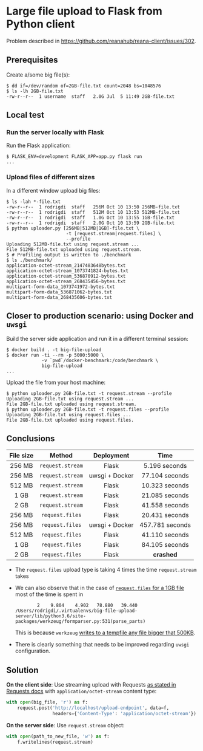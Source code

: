 # Large file upload to Flask from Python client

Problem described in https://github.com/reanahub/reana-client/issues/302.

## Prerequisites

Create a/some big file(s):

```console
$ dd if=/dev/random of=2GB-file.txt count=2048 bs=1048576
$ ls -lh 2GB-file.txt
-rw-r--r--  1 username  staff   2.0G Jul  5 11:49 2GB-file.txt
```

## Local test

### Run the server locally with Flask

Run the Flask application:

```console
$ FLASK_ENV=development FLASK_APP=app.py flask run
...
```

### Upload files of different sizes

In a different window upload big files:

```console
$ ls -lah *-file.txt
-rw-r--r--  1 rodrigdi  staff   256M Oct 10 13:50 256MB-file.txt
-rw-r--r--  1 rodrigdi  staff   512M Oct 10 13:53 512MB-file.txt
-rw-r--r--  1 rodrigdi  staff   1.0G Oct 10 13:55 1GB-file.txt
-rw-r--r--  1 rodrigdi  staff   2.0G Oct 10 13:59 2GB-file.txt
$ python uploader.py [256MB|512MB|1GB]-file.txt \
                      -t [request.stream|request.files] \
                      --profile
Uploading 512MB-file.txt using request.stream ...
File 512MB-file.txt uploaded using request.stream.
$ # Profiling output is written to ./benchmark
$ ls ./benchmark/
application-octet-stream_2147483648bytes.txt
application-octet-stream_1073741824-bytes.txt
application-octet-stream_536870912-bytes.txt
application-octet-stream_268435456-bytes.txt
multipart-form-data_1073741972-bytes.txt
multipart-form-data_536871062-bytes.txt
multipart-form-data_268435606-bytes.txt
```

## Closer to production scenario: using Docker and `uwsgi`

Build the server side application and run it in a different terminal session:

```console
$ docker build . -t big-file-upload
$ docker run -ti --rm -p 5000:5000 \
             -v `pwd`/docker-benchmark:/code/benchmark \
             big-file-upload
...
```

Upload the file from your host machine:

```console
$ python uploader.py 2GB-file.txt -t request.stream --profile
Uploading 2GB-file.txt using request.stream ...
File 2GB-file.txt uploaded using request.stream.
$ python uploader.py 2GB-file.txt -t request.files --profile
Uploading 2GB-file.txt using request.files ...
File 2GB-file.txt uploaded using request.files.
```

## Conclusions

| File size     | Method           | Deployment     | Time            |
| :-----------: |:----------------:| :------------: |:--------------:|
| 256 MB        | `request.stream` | Flask          | 5.196 seconds   |
| 256 MB        | `request.stream` | uwsgi + Docker | 77.104 seconds  |
| 512 MB        | `request.stream` | Flask          | 10.323 seconds  |
| 1 GB          | `request.stream` | Flask          | 21.085 seconds  |
| 2 GB          | `request.stream` | Flask          | 41.558 seconds  |
| 256 MB        | `request.files`  | Flask          | 20.431 seconds  |
| 256 MB        | `request.files`  | uwsgi + Docker | 457.781 seconds |
| 512 MB        | `request.files`  | Flask          | 41.110 seconds  |
| 1 GB          | `request.files`  | Flask          | 84.105 seconds  |
| 2 GB          | `request.files`  | Flask          | **crashed**     |

- The `request.files` upload type is taking 4 times the time `request.stream` takes

- We can also observe that in the case of
[`request.files` for a 1GB file](./benchmark/multipart-form-data_1073741972-bytes.txt) most of the time is spent in

    ```
            2    9.804    4.902   78.880   39.440 /Users/rodrigdi/.virtualenvs/big-file-upload-server/lib/python3.6/site-packages/werkzeug/formparser.py:531(parse_parts)
    ```

    This is because `werkzeug` [writes to a tempfile any file bigger that 500KB](https://github.com/pallets/werkzeug/blob/e7ba08f209477cb453f15113f9a4d527a6e81bfe/src/werkzeug/formparser.py#L53-L62).

- There is clearly something that needs to be improved regarding `uwsgi`
configuration.

## **Solution**

**On the client side**: Use streaming upload with Requests [as stated in Requests docs](https://requests.kennethreitz.org//en/v1.1.0/user/advanced/#streaming-uploads) with `application/octet-stream` content type:

```python
with open(big_file, 'r') as f:
    request.post('http://localhost/upload-endpoint', data=f,
                 headers={'Content-Type': 'application/octet-stream'})
```

**On the server side**: Use `request.stream` object:
```python
with open(path_to_new_file, 'w') as f:
    f.writelines(request.stream)
```

